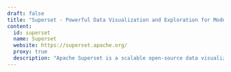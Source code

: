 ```yaml
---
draft: false
title: "Superset - Powerful Data Visualization and Exploration for Modern Businesses"
content:
  id: superset
  name: Superset
  website: https://superset.apache.org/
  proxy: true
  description: "Apache Superset is a scalable open-source data visualization tool that enables users to explore and visualize data with ease, from basic charts to advanced geospatial maps."
---
```

